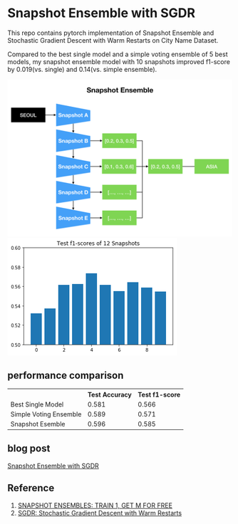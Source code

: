 # Snapshot Ensemble with SGDR

This repo contains pytorch implementation of Snapshot Ensemble and Stochastic Gradient Descent with Warm Restarts on City Name Dataset.

Compared to the best single model and a simple voting ensemble of 5 best models, my snapshot ensemble model with 10 snapshots improved f1-score by 0.019(vs. single) and 0.14(vs. simple ensemble). 

![snapshot ensemble model](/images/snapshot_ensemble.png)
![individual snapshot test f1-score](/images/test_f1score.png)

## performance comparison

<table class="tg">
  <tr>
    <th class="tg-yw4l"></th>
    <th class="tg-yw4l">Test Accuracy</th>
    <th class="tg-yw4l">Test f1-score</th>
  </tr>
  <tr>
    <td class="tg-yw4l">Best Single Model</td>
    <td class="tg-yw4l">0.581</td>
    <td class="tg-yw4l">0.566</td>
  </tr>
  <tr>
    <td class="tg-yw4l">Simple Voting Ensemble</td>
    <td class="tg-yw4l">0.589</td>
    <td class="tg-yw4l">0.571</td>
  </tr>
  <tr>
    <td class="tg-yw4l">Snapshot Esemble</td>
    <td class="tg-yw4l">0.596</td>
    <td class="tg-yw4l">0.585<br></td>
  </tr>
</table>

## blog post
<a href="http://jsideas.net/python/2018/03/14/snapshot_ensemble.html">Snapshot Ensemble with SGDR</a>

## Reference
1) <a href='https://arxiv.org/pdf/1704.00109.pdf'>SNAPSHOT ENSEMBLES: TRAIN 1, GET M FOR FREE</a>  
2) <a href='https://arxiv.org/pdf/1608.03983.pdf'>SGDR: Stochastic Gradient Descent with Warm Restarts</a>

